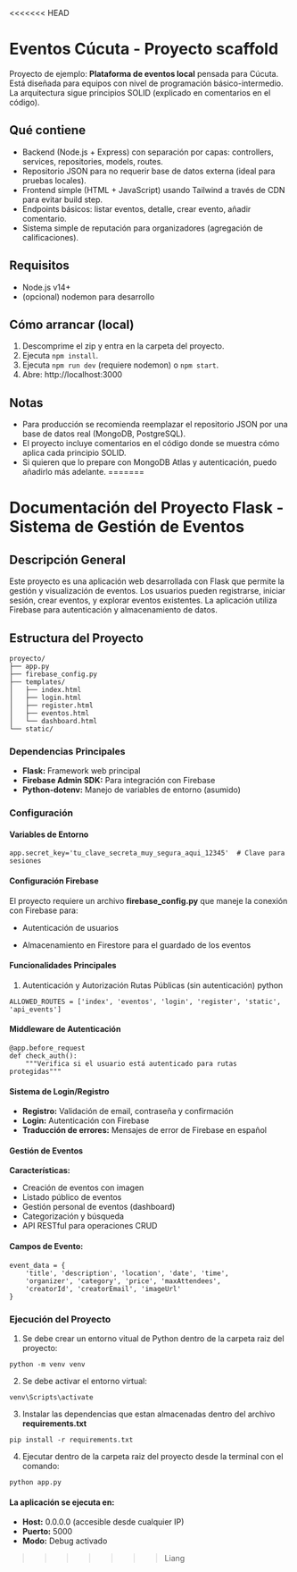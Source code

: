 <<<<<<< HEAD
# Eventos Cúcuta - Proyecto scaffold

Proyecto de ejemplo: **Plataforma de eventos local** pensada para Cúcuta.
Está diseñada para equipos con nivel de programación básico-intermedio.
La arquitectura sigue principios SOLID (explicado en comentarios en el código).

## Qué contiene
- Backend (Node.js + Express) con separación por capas: controllers, services, repositories, models, routes.
- Repositorio JSON para no requerir base de datos externa (ideal para pruebas locales).
- Frontend simple (HTML + JavaScript) usando Tailwind a través de CDN para evitar build step.
- Endpoints básicos: listar eventos, detalle, crear evento, añadir comentario.
- Sistema simple de reputación para organizadores (agregación de calificaciones).

## Requisitos
- Node.js v14+
- (opcional) nodemon para desarrollo

## Cómo arrancar (local)
1. Descomprime el zip y entra en la carpeta del proyecto.
2. Ejecuta `npm install`.
3. Ejecuta `npm run dev` (requiere nodemon) o `npm start`.
4. Abre: http://localhost:3000

## Notas
- Para producción se recomienda reemplazar el repositorio JSON por una base de datos real (MongoDB, PostgreSQL).
- El proyecto incluye comentarios en el código donde se muestra cómo aplica cada principio SOLID.
- Si quieren que lo prepare con MongoDB Atlas y autenticación, puedo añadirlo más adelante.
=======
# Documentación del Proyecto Flask - Sistema de Gestión de Eventos
## Descripción General

Este proyecto es una aplicación web desarrollada con Flask que permite la gestión y visualización de eventos. Los usuarios pueden registrarse, iniciar sesión, crear eventos, y explorar eventos existentes. La aplicación utiliza Firebase para autenticación y almacenamiento de datos.


## Estructura del Proyecto

```
proyecto/
├── app.py                 
├── firebase_config.py    
├── templates/            
│   ├── index.html
│   ├── login.html
│   ├── register.html
│   ├── eventos.html
│   └── dashboard.html
└── static/             
```

### Dependencias Principales

- **Flask:** Framework web principal
- **Firebase Admin SDK:** Para integración con Firebase
- **Python-dotenv:** Manejo de variables de entorno (asumido)

### Configuración
#### Variables de Entorno
```
app.secret_key='tu_clave_secreta_muy_segura_aqui_12345'  # Clave para sesiones
```

#### Configuración Firebase

El proyecto requiere un archivo **firebase_config.py** que maneje la conexión con Firebase para:

- Autenticación de usuarios

- Almacenamiento en Firestore para el guardado de los eventos


#### Funcionalidades Principales

1. Autenticación y Autorización
Rutas Públicas (sin autenticación)
python

```
ALLOWED_ROUTES = ['index', 'eventos', 'login', 'register', 'static', 'api_events']
```

#### Middleware de Autenticación

```
@app.before_request
def check_auth():
    """Verifica si el usuario está autenticado para rutas protegidas"""
```

#### Sistema de Login/Registro

- **Registro:** Validación de email, contraseña y confirmación
- **Login:** Autenticación con Firebase
- **Traducción de errores:** Mensajes de error de Firebase en español

#### Gestión de Eventos
**Características:**
- Creación de eventos con imagen
- Listado público de eventos
- Gestión personal de eventos (dashboard)
- Categorización y búsqueda
- API RESTful para operaciones CRUD

#### Campos de Evento:
```
event_data = {
    'title', 'description', 'location', 'date', 'time',
    'organizer', 'category', 'price', 'maxAttendees',
    'creatorId', 'creatorEmail', 'imageUrl'
}
```

### Ejecución del Proyecto

1. Se debe crear un entorno vitual de Python dentro de la carpeta raiz del proyecto:

```
python -m venv venv
```

2. Se debe activar el entorno virtual:

```
venv\Scripts\activate
```

3. Instalar las dependencias que estan almacenadas dentro del archivo **requirements.txt**

```
pip install -r requirements.txt
```

4. Ejecutar dentro de la carpeta raiz del proyecto desde la terminal con el comando:

```
python app.py
```

#### La aplicación se ejecuta en:
- **Host:** 0.0.0.0 (accesible desde cualquier IP)
- **Puerto:** 5000
- **Modo:** Debug activado
>>>>>>> Liang
